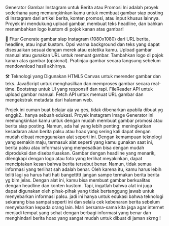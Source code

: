 Generator Gambar Instagram untuk Berita atau Promosi
Ini adalah proyek sederhana yang memungkinkan kamu untuk membuat gambar siap posting di Instagram dari artikel berita, konten promosi, atau input khusus lainnya. Proyek ini mendukung upload gambar, membuat teks headline, dan bahkan menambahkan logo kustom di pojok kanan atas gambar!

🚀 Fitur
Generate gambar siap Instagram (1080x1080) dari URL berita, headline, atau input kustom.
Opsi warna background dan teks yang dapat disesuaikan sesuai dengan merek atau estetika kamu.
Upload gambar manual atau gunakan URL untuk memuat gambar.
Tambahkan logo di pojok kanan atas gambar (opsional).
Pratinjau gambar secara langsung sebelum mendownload hasil akhirnya.

🛠️ Teknologi yang Digunakan
HTML5 Canvas untuk merender gambar dan teks.
JavaScript untuk menghasilkan dan memproses gambar secara real-time.
Bootstrap untuk UI yang responsif dan rapi.
FileReader API untuk upload gambar manual.
Fetch API untuk memuat URL gambar dan mengekstrak metadata dari halaman web.

Projek ini cuman buat belajar aja ya ges, tidak dibenarkan apabila dibuat yg enggk2.. hanya sebuah edukasi.
Proyek Instagram Image Generator ini memungkinkan kamu untuk dengan mudah membuat gambar promosi atau berita siap posting. Namun, ada hal yang lebih penting: meningkatkan kesadaran akan berita palsu atau hoax yang sering kali dapat dengan mudah dibuat menggunakan alat seperti ini.
Dengan kemampuan teknologi yang semakin maju, termasuk alat seperti yang kamu gunakan saat ini, berita palsu atau informasi yang menyesatkan bisa dengan mudah diproduksi dan disebarluaskan. Gambar dengan headline yang menarik, dilengkapi dengan logo atau foto yang terlihat meyakinkan, dapat menciptakan kesan bahwa berita tersebut benar.
Namun, tidak semua informasi yang terlihat sah adalah benar. Oleh karena itu, kamu harus lebih teliti lagi ya harus hati hati bangettttt jangan sampe termakan berita berita yg blm jelas.
Dengan alat ini, kamu bisa membuat gambar berkualitas dengan headline dan konten kustom. Tapi, ingatlah bahwa alat ini juga dapat digunakan oleh pihak-pihak yang tidak bertanggung jawab untuk menyebarkan informasi palsu. jadi ini hanya untuk edukasi bahwa teknologi sekarang bisa sampai seperti ini dan selalu cek kebenaran berita sebelum menyebarkan kepada orang lain.
Mari bersama-sama kita jaga agar internet menjadi tempat yang sehat dengan berbagi informasi yang benar dan menghindari berita hoax yang sangat mudah untuk dibuat di jaman skrng !

